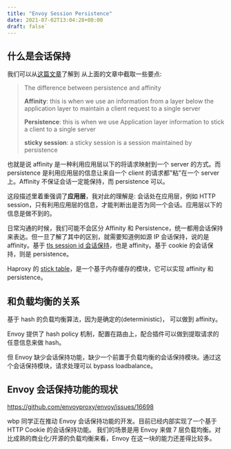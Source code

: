 ```yaml
---
title: "Envoy Session Persistence"
date: 2021-07-02T13:04:28+08:00
draft: false`
---
```


## 什么是会话保持


我们可以从[这篇文章](https://www.haproxy.com/blog/load-balancing-affinity-persistence-sticky-sessions-what-you-need-to-know/)了解到
从上面的文章中截取一些要点:

>The difference between persistence and affinity
>
>**Affinity**: this is when we use an information from a layer below the application layer to maintain a client request to a single server
>
>**Persistence**: this is when we use Application layer information to stick a client to a single server
>
>**sticky session**: a sticky session is a session maintained by persistence

也就是说 affinity 是一种利用应用层以下的将请求映射到一个 server 的方式。而 persistence 是利用应用层的信息让来自一个 client 的请求都"粘"在一个 server 上。Affinity 不保证会话一定能保持，而 persistence 可以。

这段描述里着重强调了**应用层**，我对此的理解是: 会话处在应用层，例如 HTTP session，只有利用应用层的信息，才能判断出是否为同一个会话。应用层以下的信息是做不到的。

日常沟通的时候，我们可能不会区分 Affinity 和 Persistence，统一都用会话保持来表达。但一旦了解了其中的区别，就需要知道例如源 IP 会话保持，说的是 affinity。基于
[tls session id 会话保持](https://www.haproxy.com/fr/blog/maintain-affinity-based-on-ssl-session-id/
)，也是 affinity。基于 cookie 的会话保持，则是 persistence。

Haproxy 的 [stick table](https://www.haproxy.com/blog/introduction-to-haproxy-stick-tables/)，是一个基于内存缓存的模块，它可以实现 affinity 和 persistence。

## 和负载均衡的关系

基于 hash 的负载均衡算法，因为是确定的(deterministic)， 可以做到 affinity。

Envoy 提供了 hash policy 机制，配置在路由上，配合插件可以做到提取请求的任意信息来做 hash。

但 Envoy 缺少会话保持功能，缺少一个前置于负载均衡的会话保持模块。通过这个会话保持模块，请求处理可以 bypass loadbalance。

## Envoy 会话保持功能的现状

https://github.com/envoyproxy/envoy/issues/16698

wbp 同学正在推动 Envoy 会话保持功能的开发。目前已经内部实现了一个基于 HTTP Cookie 的会话保持功能。
我们的场景是用 Envoy 来做 7 层负载均衡。对比成熟的商业化/开源的负载均衡来看，Envoy 在这一块的能力还差得比较多。
